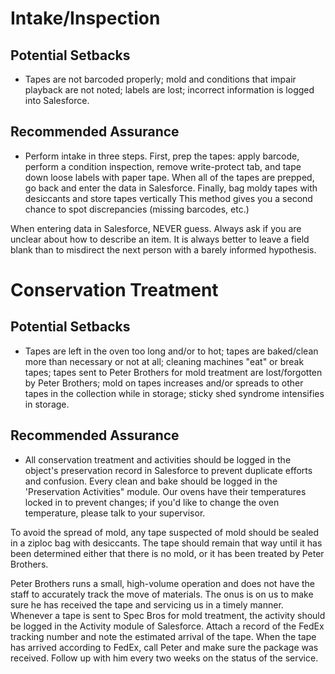 # Intake/Inspection

## Potential Setbacks

* Tapes are not barcoded properly; mold and conditions that impair playback are not noted; labels are lost; incorrect information is logged into Salesforce. 

## Recommended Assurance

* Perform intake in three steps. First, prep the tapes: apply barcode, perform a condition inspection, remove write-protect tab, and tape down loose labels with paper tape. When all of the tapes are prepped, go back and enter the data in Salesforce. Finally, bag moldy tapes with desiccants and store tapes vertically This method gives you a second chance to spot discrepancies (missing barcodes, etc.) 

When entering data in Salesforce, NEVER guess. Always ask if you are unclear about how to describe an item. It is always better to leave a field blank than to misdirect the next person with a barely informed hypothesis.

# Conservation Treatment

## Potential Setbacks

* Tapes are left in the oven too long and/or to hot; tapes are baked/clean more than necessary or not at all; cleaning machines "eat" or break tapes; tapes sent to Peter Brothers for mold treatment are lost/forgotten by Peter Brothers; mold on tapes increases and/or spreads to other tapes in the collection while in storage; sticky shed syndrome intensifies in storage. 

## Recommended Assurance

* All conservation treatment and activities should be logged in the object's preservation record in Salesforce to prevent duplicate efforts and confusion. Every clean and bake should be logged in the 'Preservation Activities" module. Our ovens have their temperatures locked in to prevent changes; if you'd like to change the oven temperature, please talk to your supervisor. 

To avoid the spread of mold, any tape suspected of mold should be sealed in a ziploc bag with desiccants. The tape should remain that way until it has been determined either that there is no mold, or it has been treated by Peter Brothers. 

Peter Brothers runs a small, high-volume operation and does not have the staff to accurately track the move of materials. The onus is on us to make sure he has received the tape and servicing us in a timely manner. Whenever a tape is sent to Spec Bros for mold treatment, the activity should be logged in the Activity module of Salesforce. Attach a record of the FedEx tracking number and note the estimated arrival of the tape. When the tape has arrived according to FedEx, call Peter and make sure the package was received. Follow up with him every two weeks on the status of the service. 